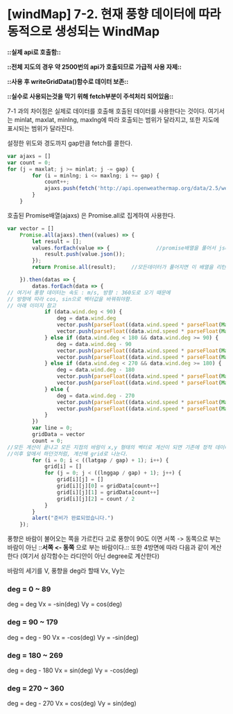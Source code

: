 # [windMap] 7-2. 현재 풍향 데이터에 따라 동적으로 생성되는 WindMap


**::실제 api로 호출함::**

**::전체 지도의 경우 약 2500번의 api가 호출되므로 가급적 사용 자제::**

**::사용 후 writeGridData()함수로 데이터 보존::**

**::실수로 사용되는것을 막기 위해 fetch부분이 주석처리 되어있음::**



7-1 과의 차이점은 실제로 데이터를 호출해 호출된 데이터를 사용한다는 것이다.
여기서는 minlat, maxlat, minlng, maxlng에 따라 호출되는 범위가 달라지고, 또한 지도에 표시되는 범위가 달라진다.


설정한 위도와 경도까지 gap만큼 fetch를 콜한다.
```javascript
var ajaxs = []
var count = 0;
for (j = maxlat; j >= minlat; j -= gap) {
        for (i = minlng; i <= maxlng; i += gap) {
            count++;
            ajaxs.push(fetch('http://api.openweathermap.org/data/2.5/weather?lat=' + j + '&lon=' + i + '&appid=bae6700b1efedde528414da0f209d309'))
        }
    }
```


호출된 Promise배열(ajaxs) 은 Promise.all로 집계하여 사용한다.
```javascript
var vector = []
    Promise.all(ajaxs).then((values) => {
        let result = [];
        values.forEach(value => {				//promise배열을 풀어서 json 형태로 다시 저장한다
            result.push(value.json());
        });
        return Promise.all(result);		//모든데이터가 풀어지면 이 배열을 리턴한다.

    }).then(datas => {
        datas.forEach(data => {			
// 여기서 풍향 데이터는 속도 : m/s, 방향 : 360도로 오기 때문에
// 방향에 따라 cos, sin으로 벡터값을 바꿔줘야함.
// 아래 이미지 참고
            if (data.wind.deg < 90) {
                deg = data.wind.deg
                vector.push(parseFloat((data.wind.speed * parseFloat(Math.sin(deg * Math.PI / 180)) * -1).toFixed(3)))
                vector.push(parseFloat((data.wind.speed * parseFloat(Math.cos(deg * Math.PI / 180))).toFixed(3)))
            } else if (data.wind.deg < 180 && data.wind.deg >= 90) {
                deg = data.wind.deg - 90
                vector.push(parseFloat((data.wind.speed * parseFloat(Math.cos(deg * Math.PI / 180)) * -1).toFixed(3)))
                vector.push(parseFloat((data.wind.speed * parseFloat(Math.sin(deg * Math.PI / 180)) * -1).toFixed(3)))
            } else if (data.wind.deg < 270 && data.wind.deg >= 180) {
                deg = data.wind.deg - 180
                vector.push(parseFloat((data.wind.speed * parseFloat(Math.sin(deg * Math.PI / 180))).toFixed(3)))
                vector.push(parseFloat((data.wind.speed * parseFloat(Math.cos(deg * Math.PI / 180)) * -1).toFixed(3)))
            } else {
                deg = data.wind.deg - 270
                vector.push(parseFloat((data.wind.speed * parseFloat(Math.cos(deg * Math.PI / 180))).toFixed(3)))
                vector.push(parseFloat((data.wind.speed * parseFloat(Math.sin(deg * Math.PI / 180))).toFixed(3)))
            }
        })
        var line = 0;
        gridData = vector
        count = 0;
//모든 계산이 끝나고 모든 지점의 바람이 x,y 형태의 벡터로 계산이 되면 기존에 정적 데이터였던 gridData에 덮어쓴다.
//이후 앞에서 하던것처럼, 계산해 grid로 나눈다.
        for (i = 0; i < ((latgap / gap) + 1); i++) {
            grid[i] = []
            for (j = 0; j < ((lnggap / gap) + 1); j++) {
                grid[i][j] = []
                grid[i][j][0] = gridData[count++]
                grid[i][j][1] = gridData[count++]
                grid[i][j][2] = count / 2
            }
        }
        alert("준비가 완료되었습니다.")
    });
```


풍향은 바람이 불어오는 쪽을 가르킨다
고로 풍향이 90도 이면 
서쪽 -> 동쪽으로 부는 바람이 아닌
::**서쪽 <- 동쪽** 으로 부는 바람이다.::
또한 4방면에 따라 다음과 같이 계산한다
(여기서 삼각함수는 라디안이 아닌 degree로 계산한다)

바람의 세기를 V, 풍향을 deg라 할때 Vx, Vy는 
### deg = 0 ~ 89
deg = deg
Vx = -sin(deg)
Vy = cos(deg)

### deg = 90 ~ 179
deg = deg - 90
Vx = -cos(deg)
Vy = -sin(deg)

### deg = 180 ~ 269
deg = deg - 180
Vx = sin(deg)
Vy = -cos(deg)

### deg = 270 ~ 360
deg = deg - 270
Vx = cos(deg)
Vy = sin(deg)


